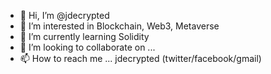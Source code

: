 - 👋 Hi, I’m @jdecrypted
- 👀 I’m interested in Blockchain, Web3, Metaverse
- 🌱 I’m currently learning Solidity
- 💞️ I’m looking to collaborate on ...
- 📫 How to reach me ... jdecrypted (twitter/facebook/gmail)

<!---
jdecrypted/jdecrypted is a ✨ special ✨ repository because its `README.md` (this file) appears on your GitHub profile.
You can click the Preview link to take a look at your changes.
--->
